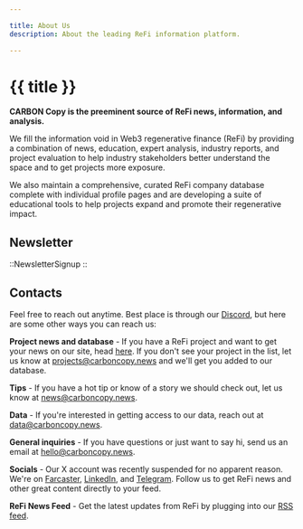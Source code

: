 ```yaml
---

title: About Us
description: About the leading ReFi information platform.

---
```


# {{ title }}

**CARBON Copy is the preeminent source of ReFi news, information, and analysis.**

We fill the information void in Web3 regenerative finance (ReFi) by providing a combination of news, education, expert analysis, industry reports, and project evaluation to help industry stakeholders better understand the space and to get projects more exposure.

We also maintain a comprehensive, curated ReFi company database complete with individual profile pages and are developing a suite of educational tools to help projects expand and promote their regenerative impact.

<!-- <h2 class="mb-3 mt-4">An Evaluation Framework for ReFi Projects</h2>

Working with experts from across disciplines, we are a building a framework for analysing and scoring ReFi projects. We aim to evaluate projects using an array of criteria, including:

- Impact
- Technology
- Liquidity
- Revenue potential
- Volume
- Community
- Alignment with UN development goals

**We want to *prove* demonstrable impact, not just talk about it.** -->

## Newsletter

::NewsletterSignup
::

## Contacts

Feel free to reach out anytime. Best place is through our [Discord](https://discord.carboncopy.news), but here are some other ways you can reach us:

**Project news and database** - If you have a ReFi project and want to get your news on our site, head [here](https://baserow.io/form/Bvg1VhbZvYjYDyylflMoYvqPA7Gogg1GDeTjzO8ku-o). If you don't see your project in the list, let us know at projects@carboncopy.news and we'll get you added to our database.

**Tips** - If you have a hot tip or know of a story we should check out, let us know at news@carboncopy.news.

**Data** - If you're interested in getting access to our data, reach out at data@carboncopy.news.

**General inquiries** - If you have questions or just want to say hi, send us an email at hello@carboncopy.news.

**Socials** - Our X account was recently suspended for no apparent reason. We're on [Farcaster](https://warpcast.com/carboncopy-refi), [LinkedIn](https://www.linkedin.com/company/carbon-copy-news/), and [Telegram](https://t.me/carboncopyrefi). Follow us to get ReFi news and other great content directly to your feed.

**ReFi News Feed** - Get the latest updates from ReFi by plugging into our [RSS feed](https://api.carboncopy.news/feed).

